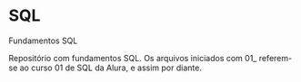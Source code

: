 # SQL
Fundamentos SQL

Repositório com fundamentos SQL. Os arquivos iniciados com 01_ referem-se ao curso 01 de SQL da Alura, e assim por diante. 
